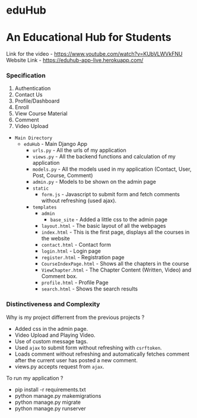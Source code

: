 # eduHub
# An Educational Hub for Students

Link for the video - https://www.youtube.com/watch?v=KUbVLWVkFNU <br>
Website Link - https://eduhub-app-live.herokuapp.com/

### Specification
1. Authentication
2. Contact Us
3. Profile/Dashboard
4. Enroll
5. View Course Material
6. Comment
7. Video Upload

- `Main Directory`
    - `eduHub` - Main Django App
        - `urls.py` - All the urls of my application
        - `views.py` - All the backend functions and calculation of my application
        - `models.py` - All the models used in my application (Contact, User, Post, Course, Comment)
        - `admin.py` - Models to be shown on the admin page
        - `static`
            - `form.js` - Javascript to submit form and fetch comments without refreshing (used ajax).
        - `templates`
            - `admin`
                - `base_site` - Added a little css to the admin page
            - `layout.html` - The basic layout of all the webpages
            - `index.html` - This is the first page, displays all the  courses in the website
            - `contact.html` - Contact form
            - `login.html` - Login page
            - `register.html` - Registration page
            -  `CourseIndexPage.html` - Shows all the chapters in the course
            - `ViewChapter.html` - The Chapter Content (Written, Video) and Comment box.
            - `profile.html` - Profile Page
            - `search.html` - Shows the search results

### Distinctiveness and Complexity

Why is my project differrent from the previous projects ?

- Added css in the admin page.
- Video Upload and Playing Video.
- Use of custom message tags.
- Used `ajax` to submit form without refreshing with `csrftoken`.
- Loads comment without refreshing and automatically fetches comment after the current user has posted a new comment.
- views.py accepts request from `ajax`.

To run my application ?
- pip install -r requirements.txt
- python manage.py makemigrations
- python manage.py migrate
- python manage.py runserver
